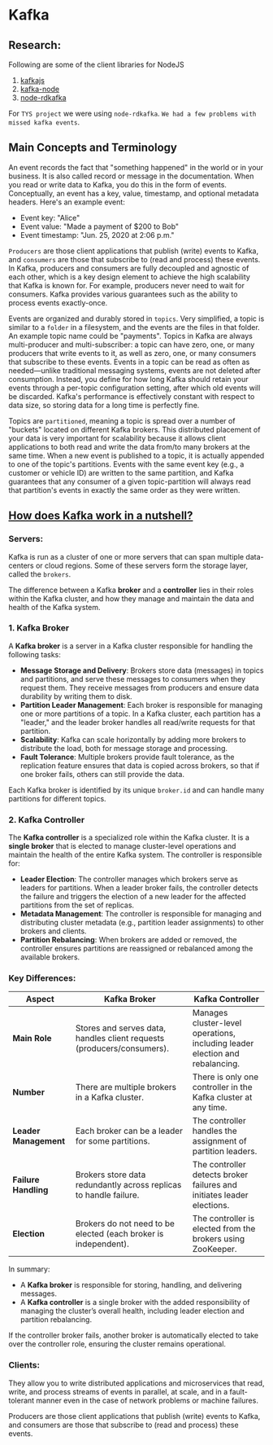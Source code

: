 # Kafka

## Research:

Following are some of the client libraries for NodeJS

1. [kafkajs](https://www.npmjs.com/package/kafkajs)
2. [kafka-node](https://www.npmjs.com/package/kafka-node)
3. [node-rdkafka](https://github.com/Blizzard/node-rdkafka)

For `TYS project` we were using `node-rdkafka`. `We had a few problems with missed kafka events`.

## Main Concepts and Terminology
An event records the fact that "something happened" in the world or in your business. It is also called record or message in the documentation. When you read or write data to Kafka, you do this in the form of events. Conceptually, an event has a key, value, timestamp, and optional metadata headers. Here's an example event:

- Event key: "Alice"
- Event value: "Made a payment of $200 to Bob"
- Event timestamp: "Jun. 25, 2020 at 2:06 p.m."

`Producers` are those client applications that publish (write) events to Kafka, and `consumers` are those that subscribe to (read and process) these events. In Kafka, producers and consumers are fully decoupled and agnostic of each other, which is a key design element to achieve the high scalability that Kafka is known for. For example, producers never need to wait for consumers. Kafka provides various guarantees such as the ability to process events exactly-once.

Events are organized and durably stored in `topics`. Very simplified, a topic is similar to a `folder` in a filesystem, and the events are the files in that folder. An example topic name could be "payments". Topics in Kafka are always multi-producer and multi-subscriber: a topic can have zero, one, or many producers that write events to it, as well as zero, one, or many consumers that subscribe to these events. Events in a topic can be read as often as needed—unlike traditional messaging systems, events are not deleted after consumption. Instead, you define for how long Kafka should retain your events through a per-topic configuration setting, after which old events will be discarded. Kafka's performance is effectively constant with respect to data size, so storing data for a long time is perfectly fine.

Topics are `partitioned`, meaning a topic is spread over a number of "buckets" located on different Kafka brokers. This distributed placement of your data is very important for scalability because it allows client applications to both read and write the data from/to many brokers at the same time. When a new event is published to a topic, it is actually appended to one of the topic's partitions. Events with the same event key (e.g., a customer or vehicle ID) are written to the same partition, and Kafka guarantees that any consumer of a given topic-partition will always read that partition's events in exactly the same order as they were written.

## [How does Kafka work in a nutshell?](https://kafka.apache.org/documentation/#intro_nutshell)
### Servers: 
Kafka is run as a cluster of one or more servers that can span multiple data-centers or cloud regions. Some of these servers form the storage layer, called the `brokers`.

The difference between a Kafka **broker** and a **controller** lies in their roles within the Kafka cluster, and how they manage and maintain the data and health of the Kafka system.

### 1. **Kafka Broker**

A **Kafka broker** is a server in a Kafka cluster responsible for handling the following tasks:

- **Message Storage and Delivery**: Brokers store data (messages) in topics and partitions, and serve these messages to consumers when they request them. They receive messages from producers and ensure data durability by writing them to disk.
- **Partition Leader Management**: Each broker is responsible for managing one or more partitions of a topic. In a Kafka cluster, each partition has a "leader," and the leader broker handles all read/write requests for that partition.
- **Scalability**: Kafka can scale horizontally by adding more brokers to distribute the load, both for message storage and processing.
- **Fault Tolerance**: Multiple brokers provide fault tolerance, as the replication feature ensures that data is copied across brokers, so that if one broker fails, others can still provide the data.

Each Kafka broker is identified by its unique `broker.id` and can handle many partitions for different topics.

### 2. **Kafka Controller**

The **Kafka controller** is a specialized role within the Kafka cluster. It is a **single broker** that is elected to manage cluster-level operations and maintain the health of the entire Kafka system. The controller is responsible for:

- **Leader Election**: The controller manages which brokers serve as leaders for partitions. When a leader broker fails, the controller detects the failure and triggers the election of a new leader for the affected partitions from the set of replicas.
- **Metadata Management**: The controller is responsible for managing and distributing cluster metadata (e.g., partition leader assignments) to other brokers and clients.
- **Partition Rebalancing**: When brokers are added or removed, the controller ensures partitions are reassigned or rebalanced among the available brokers.

### Key Differences:

| **Aspect**          | **Kafka Broker**                                      | **Kafka Controller**                                     |
|---------------------|-------------------------------------------------------|----------------------------------------------------------|
| **Main Role**        | Stores and serves data, handles client requests (producers/consumers). | Manages cluster-level operations, including leader election and rebalancing. |
| **Number**          | There are multiple brokers in a Kafka cluster.         | There is only one controller in the Kafka cluster at any time. |
| **Leader Management**| Each broker can be a leader for some partitions.       | The controller handles the assignment of partition leaders. |
| **Failure Handling** | Brokers store data redundantly across replicas to handle failure. | The controller detects broker failures and initiates leader elections. |
| **Election**        | Brokers do not need to be elected (each broker is independent). | The controller is elected from the brokers using ZooKeeper. |

In summary:
- A **Kafka broker** is responsible for storing, handling, and delivering messages.
- A **Kafka controller** is a single broker with the added responsibility of managing the cluster’s overall health, including leader election and partition rebalancing.

If the controller broker fails, another broker is automatically elected to take over the controller role, ensuring the cluster remains operational.

### Clients:
They allow you to write distributed applications and microservices that read, write, and process streams of events in parallel, at scale, and in a fault-tolerant manner even in the case of network problems or machine failures.

Producers are those client applications that publish (write) events to Kafka, and consumers are those that subscribe to (read and process) these events.
